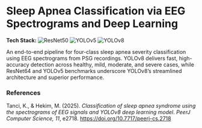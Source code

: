 # Sleep Apnea Classification via EEG Spectrograms and Deep Learning

**Tech Stack:** ![ResNet50](https://img.shields.io/badge/ResNet50-EE4C2C?logo=pytorch&logoColor=white) ![YOLOv5](https://img.shields.io/badge/YOLOv5-FF9900?logo=pytorch&logoColor=white) ![YOLOv8](https://img.shields.io/badge/YOLOv8-0072C6?logo=pytorch&logoColor=white)

An end-to-end pipeline for four-class sleep apnea severity classification using EEG spectrograms from PSG recordings. YOLOv8 delivers fast, high-accuracy detection across healthy, mild, moderate, and severe cases, while ResNet64 and YOLOv5 benchmarks underscore YOLOv8’s streamlined architecture and superior performance.

### References

Tanci, K., & Hekim, M. (2025). *Classification of sleep apnea syndrome using the spectrograms of EEG signals and YOLOv8 deep learning model*. *PeerJ Computer Science, 11*, e2718. https://doi.org/10.7717/peerj-cs.2718
